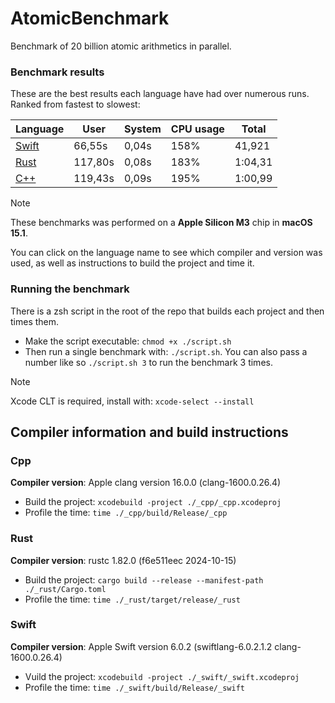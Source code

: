 # AtomicBenchmark

Benchmark of 20 billion atomic arithmetics in parallel.

### Benchmark results

These are the best results each language have had over numerous runs. Ranked from fastest to slowest:

| **Language**    | **User** | **System** | **CPU usage** | **Total** |
| --------------- | -------- | ---------- | ------------- | --------- |
| [Swift](#swift) | 66,55s   | 0,04s      | 158%          | 41,921    |
| [Rust](#rust)   | 117,80s  | 0,08s      | 183%          | 1:04,31   |
| [C++](#cpp)     | 119,43s  | 0,09s      | 195%          | 1:00,99   |

> [!NOTE]
> These benchmarks was performed on a **Apple Silicon M3** chip in **macOS 15.1**.
>
> You can click on the language name to see which compiler and version was used, as well as instructions to build the project and time it.

### Running the benchmark

There is a zsh script in the root of the repo that builds each project and then times them.

- Make the script executable: ``chmod +x ./script.sh``
- Then run a single benchmark with: ``./script.sh``. You can also pass a number like so ``./script.sh 3`` to run the benchmark 3 times.

> [!NOTE]
> Xcode CLT is required, install with: ``xcode-select --install``

## Compiler information and build instructions

### Cpp

**Compiler version**: Apple clang version 16.0.0 (clang-1600.0.26.4)

- Build the project: ``xcodebuild -project ./_cpp/_cpp.xcodeproj``
- Profile the time: ``time ./_cpp/build/Release/_cpp``

### Rust

**Compiler version**: rustc 1.82.0 (f6e511eec 2024-10-15)

- Build the project: ``cargo build --release --manifest-path ./_rust/Cargo.toml``
- Profile the time: ``time ./_rust/target/release/_rust``

### Swift

**Compiler version**: Apple Swift version 6.0.2 (swiftlang-6.0.2.1.2 clang-1600.0.26.4)

- Vuild the project: ``xcodebuild -project ./_swift/_swift.xcodeproj``
- Profile the time: ``time ./_swift/build/Release/_swift``
